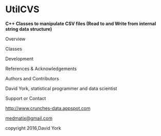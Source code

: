 # UtilCVS
**C++ Classes to manipulate CSV files (Read to and Write from internal string data structure)**
 
Overview
  
Classes
  
Development
  
References & Acknowledgements
  
Authors and Contributors
  
David York, statistical programmer and data scientist
  
  
Support or Contact
  
http://www.crunches-data.appspot.com
  
medmatix@gmail.com
  
copyright 2016,David York
